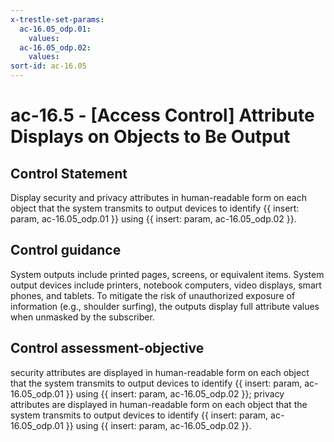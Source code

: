 ```yaml
---
x-trestle-set-params:
  ac-16.05_odp.01:
    values:
  ac-16.05_odp.02:
    values:
sort-id: ac-16.05
---
```


# ac-16.5 - \[Access Control\] Attribute Displays on Objects to Be Output

## Control Statement

Display security and privacy attributes in human-readable form on each object that the system transmits to output devices to identify {{ insert: param, ac-16.05_odp.01 }} using {{ insert: param, ac-16.05_odp.02 }}.

## Control guidance

System outputs include printed pages, screens, or equivalent items. System output devices include printers, notebook computers, video displays, smart phones, and tablets. To mitigate the risk of unauthorized exposure of information (e.g., shoulder surfing), the outputs display full attribute values when unmasked by the subscriber.

## Control assessment-objective

security attributes are displayed in human-readable form on each object that the system transmits to output devices to identify {{ insert: param, ac-16.05_odp.01 }} using {{ insert: param, ac-16.05_odp.02 }};
privacy attributes are displayed in human-readable form on each object that the system transmits to output devices to identify {{ insert: param, ac-16.05_odp.01 }} using {{ insert: param, ac-16.05_odp.02 }}.
